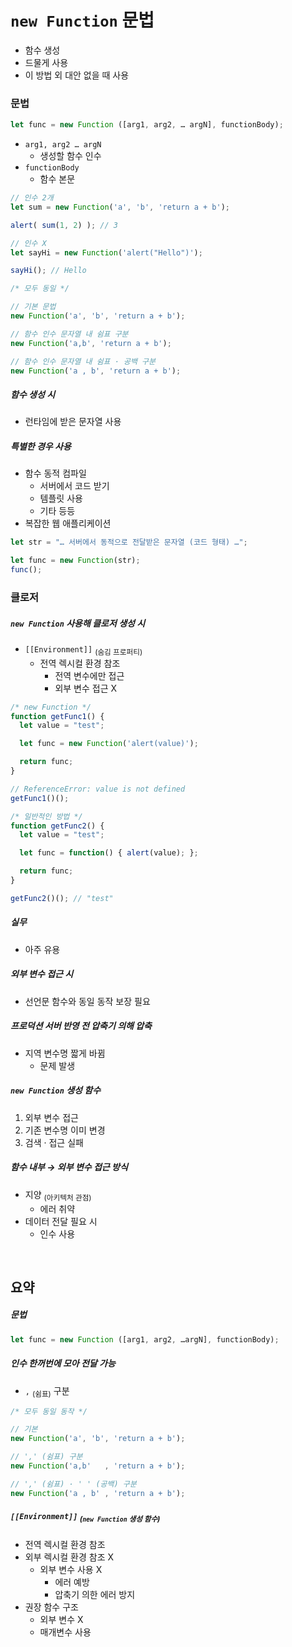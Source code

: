 `new Function` 문법
=================

- 함수 생성
- 드물게 사용
- 이 방법 외 대안 없을 때 사용

### 문법
```javascript
let func = new Function ([arg1, arg2, … argN], functionBody);
```
- `arg1, arg2 … argN`
  - 생성할 함수 인수
- `functionBody`
  - 함수 본문
```javascript
// 인수 2개
let sum = new Function('a', 'b', 'return a + b');

alert( sum(1, 2) ); // 3

// 인수 X
let sayHi = new Function('alert("Hello")');

sayHi(); // Hello

/* 모두 동일 */

// 기본 문법
new Function('a', 'b', 'return a + b');

// 함수 인수 문자열 내 쉼표 구분
new Function('a,b', 'return a + b');

// 함수 인수 문자열 내 쉼표 · 공백 구분
new Function('a , b', 'return a + b');
```

##### 함수 생성 시
- 런타임에 받은 문자열 사용

##### 특별한 경우 사용
- 함수 동적 컴파일
  - 서버에서 코드 받기
  - 템플릿 사용
  - 기타 등등
- 복잡한 웹 애플리케이션
```javascript
let str = "… 서버에서 동적으로 전달받은 문자열 (코드 형태) …";

let func = new Function(str);
func();
```

### 클로저

##### `new Function` 사용해 클로저 생성 시
- `[[Environment]]` <sub>(숨김 프로퍼티)</sub>
  - 전역 렉시컬 환경 참조
    - 전역 변수에만 접근
    - 외부 변수 접근 X
```javascript
/* new Function */
function getFunc1() {
  let value = "test";

  let func = new Function('alert(value)');

  return func;
}

// ReferenceError: value is not defined
getFunc1()();

/* 일반적인 방법 */
function getFunc2() {
  let value = "test";

  let func = function() { alert(value); };

  return func;
}

getFunc2()(); // "test"
```

##### 실무
- 아주 유용

##### 외부 변수 접근 시
- 선언문 함수와 동일 동작 보장 필요

##### 프로덕션 서버 반영 전 압축기 의해 압축
- 지역 변수명 짧게 바뀜
  - 문제 발생

##### `new Function` 생성 함수
1. 외부 변수 접근
2. 기존 변수명 이미 변경
3. 검색 · 접근 실패

##### 함수 내부 → 외부 변수 접근 방식
- 지양 <sub>(아키텍처 관점)</sub>
  - 에러 취약
- 데이터 전달 필요 시
  - 인수 사용

<br />

## 요약

##### 문법
```javascript
let func = new Function ([arg1, arg2, …argN], functionBody);
```

##### 인수 한꺼번에 모아 전달 가능
- `,` <sub>(쉼표)</sub> 구분
```javascript
/* 모두 동일 동작 */

// 기본
new Function('a', 'b', 'return a + b');

// ',' (쉼표) 구분
new Function('a,b'   , 'return a + b');

// ',' (쉼표) · ' ' (공백) 구분
new Function('a , b' , 'return a + b');
```

##### `[[Environment]]` <sub>(`new Function` 생성 함수)</sub>
- 전역 렉시컬 환경 참조
- 외부 렉시컬 환경 참조 X
  - 외부 변수 사용 X
    - 에러 예방
    - 압축기 의한 에러 방지
- 권장 함수 구조
  - 외부 변수 X
  - 매개변수 사용
